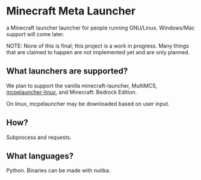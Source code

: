 
# Minecraft Meta Launcher
a Minecraft launcher launcher for people running GNU/Linux. Windows/Mac support will come later.

NOTE: None of this is final; this project is a work in progress. Many things that are claimed to happen are not implemented yet and are only planned.

## What launchers are supported?
We plan to support the vanilla minecraft-launcher, MultiMC5, [mcpelauncher-linux](https://mcpelauncher.readthedocs.io/en/latest/getting_started.html), and Minecraft: Bedrock Edition.

On linux, mcpelauncher may be downloaded based on user input.

## How?
Subprocess and requests.

## What languages?
Python. Binaries can be made with nuitka.